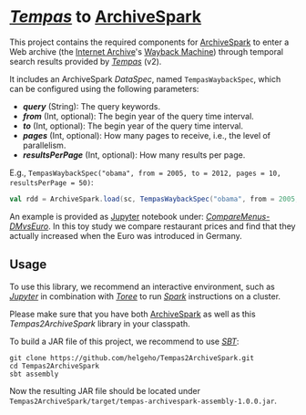 # [*Tempas*](http://tempas.l3s.de) to [ArchiveSpark](https://github.com/helgeho/ArchiveSpark)

This project contains the required components for [ArchiveSpark](https://github.com/helgeho/ArchiveSpark) to enter a Web archive (the [Internet Archive](http://archive.org)'s [Wayback Machine](http://archive.org/web)) through temporal search results provided by [*Tempas*](http://tempas.l3s.de) (v2).

It includes an ArchiveSpark *DataSpec*, named `TempasWaybackSpec`, which can be configured using the following parameters:
* ***query*** (String): The query keywords.
* ***from*** (Int, optional): The begin year of the query time interval.
* ***to*** (Int, optional): The begin year of the query time interval.
* ***pages*** (Int, optional): How many pages to receive, i.e., the level of parallelism.
* ***resultsPerPage*** (Int, optional): How many results per page.

E.g., `TempasWaybackSpec("obama", from = 2005, to = 2012, pages = 10, resultsPerPage = 50)`:
```scala
val rdd = ArchiveSpark.load(sc, TempasWaybackSpec("obama", from = 2005, to = 2012, pages = 10, resultsPerPage = 50))
```

An example is provided as [Jupyter](http://jupyter.org/) notebook under: [*CompareMenus-DMvsEuro*](examples/CompareMenus-DMvsEuro.ipynb).
In this toy study we compare restaurant prices and find that they actually increased when the Euro was introduced in Germany.

## Usage

To use this library, we recommend an interactive environment, such as [*Jupyter*](http://jupyter.org/) in combination with [*Toree*](https://toree.apache.org/*) to run [*Spark*](http://spark.apache.org/) instructions on a cluster.

Please make sure that you have both [ArchiveSpark](https://github.com/helgeho/ArchiveSpark) as well as this *Tempas2ArchiveSpark* library in your classpath. 

To build a JAR file of this project, we recommend to use [*SBT*](http://www.scala-sbt.org/):
```
git clone https://github.com/helgeho/Tempas2ArchiveSpark.git
cd Tempas2ArchiveSpark
sbt assembly
```

Now the resulting JAR file should be located under `Tempas2ArchiveSpark/target/tempas-archivespark-assembly-1.0.0.jar`.